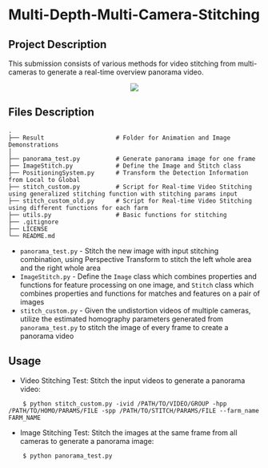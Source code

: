 # Multi-Depth-Multi-Camera-Stitching

## Project Description

This submission consists of various methods for video stitching from multi-cameras to generate a real-time overview panorama video. 

<div align=center>
<img src="https://github.com/Kyle-Xu001/Multi-Depth-Multi-Camera-Stitching/blob/main/Result/panaroma.gif" controls="controls" muted="muted"/>
</div>

## Files Description
    .
    ├── Result                    # Folder for Animation and Image Demonstrations
    │ 
    ├── panorama_test.py          # Generate panorama image for one frame
    ├── ImageStitch.py            # Define the Image and Stitch class
    ├── PositioningSystem.py      # Transform the Detection Information from Local to Global
    ├── stitch_custom.py          # Script for Real-time Video Stitching using generalized stitching function with stitching params input
    ├── stitch_custom_old.py      # Script for Real-time Video Stitching using different functions for each farm
    ├── utils.py                  # Basic functions for stitching
    ├── .gitignore
    ├── LICENSE
    └── README.md

- `panorama_test.py` - Stitch the new image with input stitching combination, using Perspective Transform to stitch the left whole area and the right whole area
- `ImageStitch.py` - Define the `Image` class which combines properties and functions for feature processing on one image, and `Stitch` class which combines properties and functions for matches and features on a pair of images
- `stitch_custom.py` - Given the undistortion videos of multiple cameras, utilize the estimated homography parameters generated from `panorama_test.py` to stitch the image of every frame to create a panorama video

## Usage
- Video Stitching Test: Stitch the input videos to generate a panorama video:
```
    $ python stitch_custom.py -ivid /PATH/TO/VIDEO/GROUP -hpp /PATH/TO/HOMO/PARAMS/FILE -spp /PATH/TO/STITCH/PARAMS/FILE --farm_name FARM_NAME
```
- Image Stitching Test: Stitch the images at the same frame from all cameras to generate a panorama image:
```
    $ python panorama_test.py
```